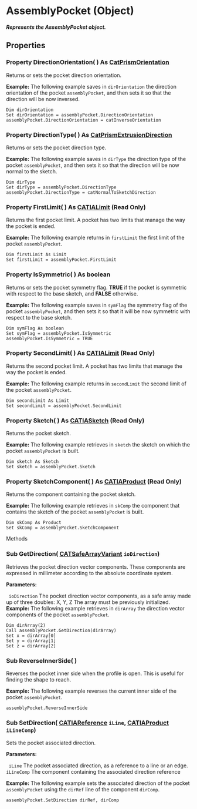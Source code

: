 # AssemblyPocket (Object)

**_Represents the AssemblyPocket object._**

## Properties

### Property **DirectionOrientation**( ) As [CatPrismOrientation](../PartInterfaces/enum_CatPrismOrientation_77897.md)

Returns or sets the pocket direction orientation.

**Example:**     The following example saves in `dirOrientation` the direction orientation of the pocket `assemblyPocket`, and then sets it so that the direction will be now inversed.

```VBScript
Dim dirOrientation
Set dirOrientation = assemblyPocket.DirectionOrientation
assemblyPocket.DirectionOrientation = catInverseOrientation

```

### Property **DirectionType**( ) As [CatPrismExtrusionDirection](../PartInterfaces/enum_CatPrismExtrusionDirection_144922.md)

Returns or sets the pocket direction type.

**Example:**     The following example saves in `dirType` the direction type of the pocket `assemblyPocket`, and then sets it so that the direction will be now normal to the sketch.

```VBScript
Dim dirType
Set dirType = assemblyPocket.DirectionType
assemblyPocket.DirectionType = catNormalToSketchDirection

```

### Property **FirstLimit**( ) As [CATIALimit](../PartInterfaces/interface_Limit_5781.md) (Read Only)

Returns the first pocket limit.
A pocket has two limits that manage the way the pocket is ended.

**Example:**     The following example returns in `firstLimit` the first limit of the pocket `assemblyPocket`.

```VBScript
Dim firstLimit As Limit
Set firstLimit = assemblyPocket.FirstLimit

```

### Property **IsSymmetric**( ) As boolean

Returns or sets the pocket symmetry flag.
**TRUE** if the pocket is symmetric with respect to the base sketch, and **FALSE** otherwise.

**Example:**     The following example saves in `symFlag` the symmetry flag of the pocket `assemblyPocket`, and then sets it so that it will be now symmetric with respect to the base sketch.

```VBScript
Dim symFlag As boolean
Set symFlag = assemblyPocket.IsSymmetric
assemblyPocket.IsSymmetric = TRUE

```

### Property **SecondLimit**( ) As [CATIALimit](../PartInterfaces/interface_Limit_5781.md) (Read Only)

Returns the second pocket limit.
A pocket has two limits that manage the way the pocket is ended.

**Example:**     The following example returns in `secondLimit` the second limit of the pocket `assemblyPocket`.

```VBScript
Dim secondLimit As Limit
Set secondLimit = assemblyPocket.SecondLimit

```

### Property **Sketch**( ) As [CATIASketch](../SketcherInterfaces/interface_Sketch_8026.md) (Read Only)

Returns the pocket sketch.

**Example:**     The following example retrieves in `sketch` the sketch on which the pocket `assemblyPocket` is built.

```VBScript
Dim sketch As Sketch
Set sketch = assemblyPocket.Sketch

```

### Property **SketchComponent**( ) As [CATIAProduct](../ProductStructureInterfaces/interface_Product_11223.md) (Read Only)

Returns the component containing the pocket sketch.

**Example:**     The following example retrieves in `skComp` the component that contains the sketch of the pocket `assemblyPocket` is built.

```VBScript
Dim skComp As Product
Set skComp = assemblyPocket.SketchComponent

```

Methods

### Sub **GetDirection**( [CATSafeArrayVariant](../System/typedef_CATSafeArrayVariant_73843.md)  `ioDirection`)

Retrieves the pocket direction vector components.
These components are expressed in millimeter according to the absolute coordinate system.

**Parameters:**

` ioDirection`      The pocket direction vector components, as a safe array made up of three doubles: X, Y, Z
The array must be previously initialized.  **Example:**     The following example retrieves in `dirArray` the direction vector components of the pocket `assemblyPocket`.

```VBScript
Dim dirArray(2)
Call assemblyPocket.GetDirection(dirArray)
Set x = dirArray[0]
Set y = dirArray[1]
Set z = dirArray[2]

```

### Sub **ReverseInnerSide**( )

Reverses the pocket inner side when the profile is open.
This is useful for finding the shape to reach.

**Example:**     The following example reverses the current inner side of the pocket `assemblyPocket`.

```VBScript
assemblyPocket.ReverseInnerSide

```

### Sub **SetDirection**( [CATIAReference](../InfInterfaces/interface_Reference_17481.md)  `iLine`,  [CATIAProduct](../ProductStructureInterfaces/interface_Product_11223.md)  `iLineComp`)

Sets the pocket associated direction.

**Parameters:**

` iLine`      The pocket associated direction, as a reference to a line or an edge.
` iLineComp`      The component containing the associated direction reference

**Example:**     The following example sets the associated direction of the pocket `assemblyPocket` using the `dirRef` line of the component `dirComp`.

```VBScript
assemblyPocket.SetDirection dirRef, dirComp

```